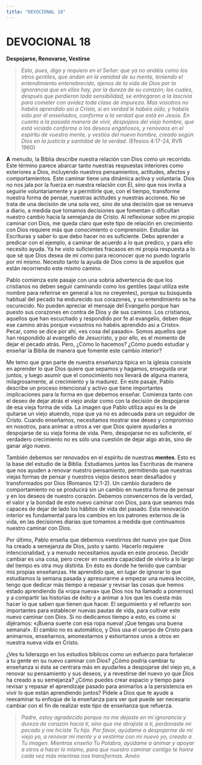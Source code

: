 ```yaml
---
title: "DEVOCIONAL 18"
---
```

# DEVOCIONAL 18

**Despojarse, Renovarse, Vestirse**

> *Esto, pues, digo y requiero en el Señor: que ya no andéis como los
> otros gentiles, que andan en la vanidad de su mente, teniendo el
> entendimiento entenebrecido, ajenos de la vida de Dios por la
> ignorancia que en ellos hay, por la dureza de su corazón; los cuales,
> después que perdieron toda sensibilidad, se entregaron a la lascivia
> para cometer con avidez toda clase de impureza. Mas vosotros no habéis
> aprendido así a Cristo, si en verdad le habéis oído, y habéis sido por
> él enseñados, conforme a la verdad que está en Jesús. En cuanto a la
> pasada manera de vivir, despojaos del viejo hombre, que está viciado
> conforme a los deseos engañosos, y renovaos en el espíritu de vuestra
> mente, y vestíos del nuevo hombre, creado según Dios en la justicia y
> santidad de la verdad.* (Efesios 4:17-24, RVR 1960)

**A** menudo, la Biblia describe nuestra relación con Dios como un
recorrido. Este término parece abarcar tanto nuestras respuestas
interiores como exteriores a Dios, incluyendo nuestros pensamientos,
actitudes, afectos y comportamientos. Este caminar tiene una dinámica
activa y voluntaria. Dios no nos jala por la fuerza en nuestra relación
con Él, sino que nos invita a seguirle voluntariamente y a permitirle
que, con el tiempo, transforme nuestra forma de pensar, nuestras
actitudes y nuestras acciones. No se trata de una decisión de una sola
vez, sino de una decisión que se renueva a diario, a medida que tomamos
decisiones que fomentan o dificultan nuestro cambio hacia la semejanza
de Cristo. Al reflexionar sobre mi propio caminar con Dios, me queda
claro que este tipo de relación en crecimiento con Dios requiere más que
conocimiento o comprensión. Estudiar las Escrituras y saber lo que debo
hacer no es suficiente. Debo aprender a predicar con el ejemplo, a
caminar de acuerdo a lo que predico, y para ello necesito ayuda. Ya he
visto suficientes fracasos en mi propia respuesta a lo que sé que Dios
desea de mí como para reconocer que no puedo lograrlo por mí mismo.
Necesito tanto la ayuda de Dios como la de aquellos que están
recorriendo este mismo camino.

Pablo comienza este pasaje con una sobria advertencia de que los
cristianos no deben seguir caminando como los gentiles (aquí utiliza
este nombre para referirse en general a los no creyentes), porque su
búsqueda habitual del pecado ha endurecido sus corazones, y su
entendimiento se ha oscurecido. No pueden apreciar el mensaje del
Evangelio porque han puesto sus corazones en contra de Dios y de sus
caminos. Los cristianos, aquellos que han escuchado y respondido por fe
al evangelio, deben dejar ese camino atrás porque «vosotros no habéis
aprendido así a Cristo». Pecar, como se dice por ahí, «es cosa del
pasado». Somos aquellos que han respondido al evangelio de Jesucristo, y
por ello, es el momento de dejar el pecado atrás. Pero, ¿Cómo lo
hacemos? ¿Cómo puedo estudiar y enseñar la Biblia de manera que fomente
este cambio interior?

Me temo que gran parte de nuestra enseñanza típica en la iglesia
consiste en aprender lo que Dios quiere que sepamos y hagamos, enseguida
orar juntos, y luego asumir que el conocimiento nos llevará de alguna
manera, milagrosamente, al crecimiento y la madurez. En este pasaje,
Pablo describe un proceso intencional y activo que tiene importantes
implicaciones para la forma en que debemos enseñar. Comienza tanto con
el deseo de dejar atrás el viejo andar como con la decisión de
despojarse de esa vieja forma de vida. La imagen que Pablo utiliza aquí
es la de quitarse un viejo atuendo, ropa que ya no es adecuada para un
seguidor de Cristo. Cuando enseñamos, necesitamos mostrar ese deseo y
compromiso en nosotros, para animar a otros a ver que Dios quiere
ayudarles a despojarse de su vieja forma de vida. Pero, despojarse no es
suficiente, el verdadero crecimiento no es sólo una cuestión de dejar
algo atrás, sino de ganar algo nuevo.

También debemos ser renovados en el espíritu de nuestras **mentes**.
Esto es la base del estudio de la Biblia. Estudiamos juntos las
Escrituras de manera que nos ayuden a renovar nuestro pensamiento,
permitiendo que nuestras viejas formas de pensar y nuestros viejos
deseos sean desafiados y transformados por Dios (Romanos 12:1-2). Un
cambio duradero de comportamiento no se producirá sin un cambio en
nuestra forma de pensar y en los deseos de nuestro corazón. Debemos
convencernos de la verdad, el valor y la bondad de este nuevo caminar
con Dios, para que seamos más capaces de dejar de lado los hábitos de
vida del pasado. Esta renovación interior es fundamental para los
cambios en los patrones externos de la vida, en las decisiones diarias
que tomamos a medida que continuamos nuestro caminar con Dios.

Por último, Pablo enseña que debemos «vestirnos del nuevo yo» que Dios
ha creado a semejanza de Dios, justo y santo. Hacerlo requiere
intencionalidad, y a menudo necesitamos ayuda en este proceso. Decidir
cambiar es una cosa, pero crecer en nuestra capacidad de vivirlo a lo
largo del tiempo es otra muy distinta. En ésto es donde he tenido que
cambiar mis propias enseñanzas. He aprendido que, en lugar de ignorar lo
que estudiamos la semana pasada y apresurarme a empezar una nueva
lección, tengo que dedicar más tiempo a repasar y revisar las cosas que
hemos estado aprendiendo (la «ropa nueva» que Dios nos ha llamado a
ponernos) y a compartir las historias de éxito y a animar a los que les
cuesta más hacer lo que saben que tienen que hacer. El seguimiento y el
refuerzo son importantes para establecer nuevas pautas de vida, para
cultivar este nuevo caminar con Dios. Si no dedicamos tiempo a esto, es
como si dijéramos: «¡Buena suerte con esa ropa nueva! ¡Que tengas una
buena semana!». El cambio no es automático, y Dios usa el cuerpo de
Cristo para animarnos, enseñarnos, amonestarnos y exhortarnos unos a
otros en nuestra nueva vida en Cristo.

¿Ves tu liderazgo en los estudios bíblicos como un esfuerzo para
fortalecer a tu gente en su nuevo caminar con Dios? ¿Cómo podría cambiar
tu enseñanza si ésta se centrara más en ayudarles a despojarse del viejo
yo, a renovar su pensamiento y sus deseos, y a revestirse del nuevo yo
que Dios ha creado a su semejanza? ¿Cómo puedes crear espacio y tiempo
para revisar y repasar el aprendizaje pasado para animarlos a la
persistencia en vivir lo que están aprendiendo juntos? Pídele a Dios que
te ayude a reexaminar tu enfoque de la enseñanza para ver qué puede ser
necesario cambiar con el fin de realizar este tipo de enseñanza que
refuerza.

> *Padre, estoy agradecido porque no me dejaste en mi ignorancia y
> dureza de corazón hacia ti, sino que me atrajiste a ti, perdonaste mi
> pecado y me hiciste Tu hijo. Por favor, ayúdame a despojarme de mi
> viejo yo, a renovar mi mente y a vestirme con mi nuevo yo, creado a Tu
> imagen. Mientras enseño Tu Palabra, ayúdame a animar y apoyar a otros
> a hacer lo mismo, para que nuestro caminar contigo te honre cada vez
> más mientras nos transformas. Amén.*
